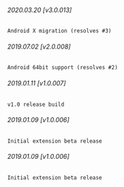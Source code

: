 

###### 2020.03.20 [v3.0.013]

```
Android X migration (resolves #3)
```


###### 2019.07.02 [v2.0.008]

```
Android 64bit support (resolves #2)
```


###### 2019.01.11 [v1.0.007]

```
v1.0 release build
```


###### 2019.01.09 [v1.0.006]

```
Initial extension beta release
```


###### 2019.01.09 [v1.0.006]

```
Initial extension beta release
```
